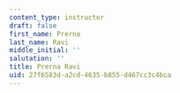 ```yaml
---
content_type: instructor
draft: false
first_name: Prerna
last_name: Ravi
middle_initial: ''
salutation: ''
title: Prerna Ravi
uid: 27f6583d-a2cd-4635-b855-d467cc3c4bca
---
```

